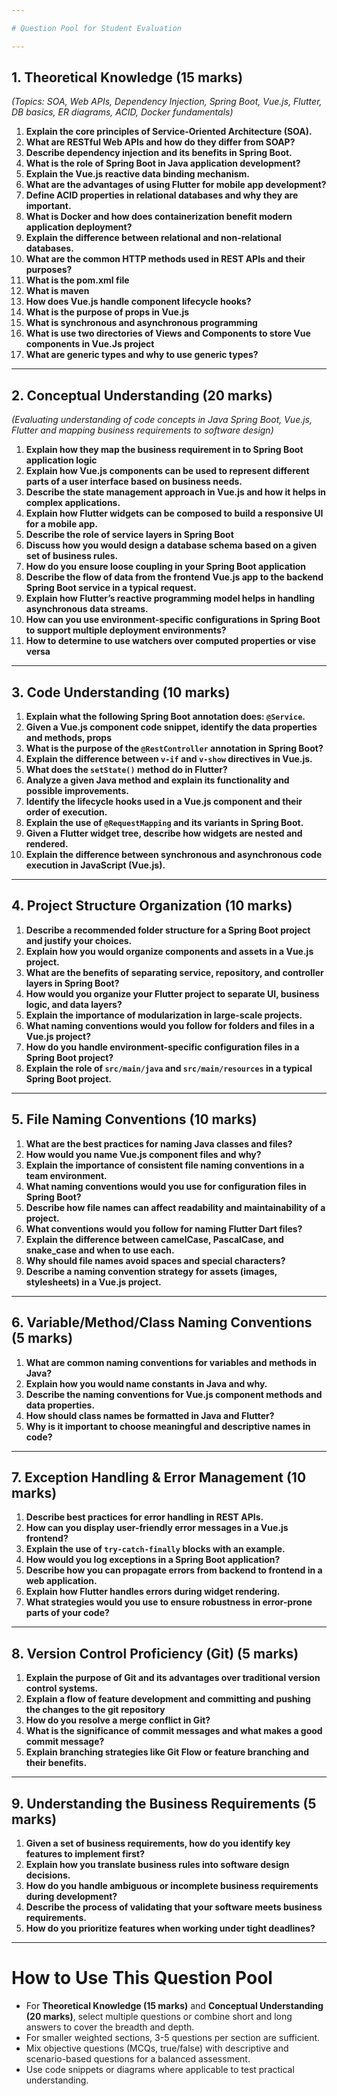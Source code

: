 ```yaml
---

# Question Pool for Student Evaluation

---
```


## 1. Theoretical Knowledge (15 marks)  
*(Topics: SOA, Web APIs, Dependency Injection, Spring Boot, Vue.js, Flutter, DB basics, ER diagrams, ACID, Docker fundamentals)*

1. **Explain the core principles of Service-Oriented Architecture (SOA).**  
2. **What are RESTful Web APIs and how do they differ from SOAP?**  
3. **Describe dependency injection and its benefits in Spring Boot.**  
4. **What is the role of Spring Boot in Java application development?**  
5. **Explain the Vue.js reactive data binding mechanism.**  
6. **What are the advantages of using Flutter for mobile app development?**  
7. **Define ACID properties in relational databases and why they are important.**  
8. **What is Docker and how does containerization benefit modern application deployment?**  
9. **Explain the difference between relational and non-relational databases.**  
10. **What are the common HTTP methods used in REST APIs and their purposes?**   
11. **What is the pom.xml file**  
12. **What is maven**  
13. **How does Vue.js handle component lifecycle hooks?**  
14. **What is the purpose of props in Vue.js**
15. **What is synchronous and asynchronous programming**
16. **What is use two directories of Views and Components to store Vue components in Vue.Js project**
17. **What are generic types and why to use generic types?**

---

## 2. Conceptual Understanding (20 marks)  
*(Evaluating understanding of code concepts in Java Spring Boot, Vue.js, Flutter and mapping business requirements to software design)*

1. **Explain how they map the business requirement in to Spring Boot application logic**  
2. **Explain how Vue.js components can be used to represent different parts of a user interface based on business needs.**   
3. **Describe the state management approach in Vue.js and how it helps in complex applications.**  
4. **Explain how Flutter widgets can be composed to build a responsive UI for a mobile app.**  
5. **Describe the role of service layers in Spring Boot**   
6. **Discuss how you would design a database schema based on a given set of business rules.**  
7. **How do you ensure loose coupling in your Spring Boot application**  
8. **Describe the flow of data from the frontend Vue.js app to the backend Spring Boot service in a typical request.**   
9. **Explain how Flutter’s reactive programming model helps in handling asynchronous data streams.**  
10. **How can you use environment-specific configurations in Spring Boot to support multiple deployment environments?**   
11. **How to determine to use watchers over computed properties or vise versa**

---

## 3. Code Understanding (10 marks)  

1. **Explain what the following Spring Boot annotation does: `@Service`.**  
2. **Given a Vue.js component code snippet, identify the data properties and methods, props**  
3. **What is the purpose of the `@RestController` annotation in Spring Boot?**  
4. **Explain the difference between `v-if` and `v-show` directives in Vue.js.**  
5. **What does the `setState()` method do in Flutter?**  
6. **Analyze a given Java method and explain its functionality and possible improvements.**  
7. **Identify the lifecycle hooks used in a Vue.js component and their order of execution.**  
8. **Explain the use of `@RequestMapping` and its variants in Spring Boot.**  
9. **Given a Flutter widget tree, describe how widgets are nested and rendered.**  
10. **Explain the difference between synchronous and asynchronous code execution in JavaScript (Vue.js).**

---

## 4. Project Structure Organization (10 marks)  

1. **Describe a recommended folder structure for a Spring Boot project and justify your choices.**  
2. **Explain how you would organize components and assets in a Vue.js project.**  
3. **What are the benefits of separating service, repository, and controller layers in Spring Boot?**  
4. **How would you organize your Flutter project to separate UI, business logic, and data layers?**  
5. **Explain the importance of modularization in large-scale projects.**  
6. **What naming conventions would you follow for folders and files in a Vue.js project?**  
7. **How do you handle environment-specific configuration files in a Spring Boot project?**  
8. **Explain the role of `src/main/java` and `src/main/resources` in a typical Spring Boot project.**  

---

## 5. File Naming Conventions (10 marks)  

1. **What are the best practices for naming Java classes and files?**  
2. **How would you name Vue.js component files and why?**  
3. **Explain the importance of consistent file naming conventions in a team environment.**  
4. **What naming conventions would you use for configuration files in Spring Boot?**  
5. **Describe how file names can affect readability and maintainability of a project.**  
6. **What conventions would you follow for naming Flutter Dart files?**  
7. **Explain the difference between camelCase, PascalCase, and snake_case and when to use each.**  
8. **Why should file names avoid spaces and special characters?**  
9. **Describe a naming convention strategy for assets (images, stylesheets) in a Vue.js project.**

---

## 6. Variable/Method/Class Naming Conventions (5 marks)  

1. **What are common naming conventions for variables and methods in Java?**  
2. **Explain how you would name constants in Java and why.**  
3. **Describe the naming conventions for Vue.js component methods and data properties.**  
4. **How should class names be formatted in Java and Flutter?**  
5. **Why is it important to choose meaningful and descriptive names in code?**

---

## 7. Exception Handling & Error Management (10 marks)  

1. **Describe best practices for error handling in REST APIs.**  
2. **How can you display user-friendly error messages in a Vue.js frontend?**   
3. **Explain the use of `try-catch-finally` blocks with an example.**  
4. **How would you log exceptions in a Spring Boot application?**  
5. **Describe how you can propagate errors from backend to frontend in a web application.**  
6. **Explain how Flutter handles errors during widget rendering.**  
7. **What strategies would you use to ensure robustness in error-prone parts of your code?**

---

## 8. Version Control Proficiency (Git) (5 marks)  

1. **Explain the purpose of Git and its advantages over traditional version control systems.**  
2. **Explain a flow of feature development and committing and pushing the changes to the git repository** 
3. **How do you resolve a merge conflict in Git?**  
4. **What is the significance of commit messages and what makes a good commit message?**  
5. **Explain branching strategies like Git Flow or feature branching and their benefits.**

---

## 9. Understanding the Business Requirements (5 marks)  

1. **Given a set of business requirements, how do you identify key features to implement first?**  
2. **Explain how you translate business rules into software design decisions.**  
3. **How do you handle ambiguous or incomplete business requirements during development?**  
4. **Describe the process of validating that your software meets business requirements.**  
5. **How do you prioritize features when working under tight deadlines?**

---

# How to Use This Question Pool

- For **Theoretical Knowledge (15 marks)** and **Conceptual Understanding (20 marks)**, select multiple questions or combine short and long answers to cover the breadth and depth.  
- For smaller weighted sections, 3-5 questions per section are sufficient.  
- Mix objective questions (MCQs, true/false) with descriptive and scenario-based questions for a balanced assessment.  
- Use code snippets or diagrams where applicable to test practical understanding.
